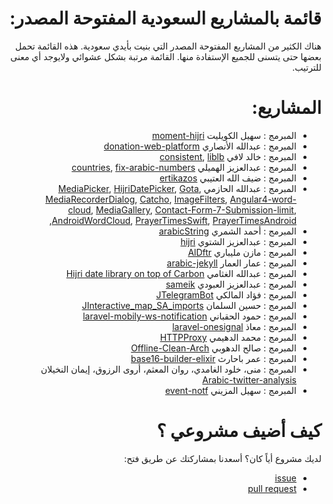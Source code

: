 <div dir="rtl">
<h1>
قائمة بالمشاريع السعودية المفتوحة المصدر:
</h1>
<p>
  هناك الكثير من المشاريع المفتوحة المصدر التي بنيت بأيدي سعودية. هذه القائمة تحمل بعضها حتى يتسنى للجميع الإستفادة منها. القائمة مرتبة بشكل عشوائي ولايوجد أي معنى للترتيب.
</p>
<h1>
المشاريع:
</h1>
<ul>
  <li> المبرمج : سهيل الكويليت <a href="https://github.com/xsoh/moment-hijri">moment-hijri</a></li>
  <li> المبرمج : عبدالله الأنصاري <a href="https://github.com/Ahimta/donation-web-platform">donation-web-platform</a></li> 
  <li> المبرمج : خالد لافي <a href="https://github.com/lafikl/consistent">consistent</a>, <a href="https://github.com/lafikl/liblb">liblb</a></li>
    <li> المبرمج : عبدالعزيز الهميلي <a href="https://github.com/homaily/countries">countries</a>,
  <a href="https://github.com/homaily/fix-arabic-numbers">fix-arabic-numbers</a>
  </li> 
    <li> المبرمج : ضيف الله العتيبي <a href="https://github.com/daif/ertikazos">ertikazos</a></li>
    <li> المبرمج : عبدالله الحازمي <a href="https://github.com/alhazmy13/MediaPicker">MediaPicker</a>,  
  <a href="https://github.com/alhazmy13/HijriDatePicker">HijriDatePicker</a>,
  <a href="https://github.com/alhazmy13/Gota">Gota</a>,
  <a href="https://github.com/alhazmy13/MediaRecorderDialog">MediaRecorderDialog</a>,
  <a href="https://github.com/alhazmy13/Catcho">Catcho</a>,
  <a href="https://github.com/alhazmy13/ImageFilters">ImageFilters</a>,      
  <a href="https://github.com/alhazmy13/Angular4-word-cloud">Angular4-word-cloud</a>,      
  <a href="https://github.com/alhazmy13/MediaGallery">MediaGallery</a>,      
  <a href="https://github.com/alhazmy13/Contact-Form-7-Submission-limit">Contact-Form-7-Submission-limit</a>,      
  <a href="https://github.com/alhazmy13/AndroidWordCloud">AndroidWordCloud</a>,      
  <a href="https://github.com/alhazmy13/PrayerTimesSwift">PrayerTimesSwift</a>, 
   <a href="https://github.com/alhazmy13/PrayerTimes">PrayerTimesAndroid</a>, 
  </li>
    <li> المبرمج : أحمد الشمري <a href="https://github.com/ahmads/arabicString">arabicString</a></li>
    <li> المبرمج : عبدالعزيز الشتوي <a href="https://github.com/ecleel/hijri">hijri</a></li>
      <li> المبرمج : مازن مليباري <a href="https://github.com/mznmel/AlDftr">AlDftr</a></li>
      <li> المبرمج : عمار العمار <a href="https://github.com/a3ammar/arabic-jekyll">arabic-jekyll</a></li>
      <li> المبرمج : عبدالله الغثامي <a href="https://github.com/efrontsa/carbony">Hijri date library on top of Carbon</a></li>
      <li> المبرمج : عبدالعزيز العبودي <a href="https://github.com/Alaboudi1/sameik">sameik</a></li>
        <li> المبرمج : فؤاد المالكي <a href="https://github.com/Eng-Fouad/JTelegramBot">JTelegramBot</a></li>
          <li> المبرمج : حسين السلمان <a href="https://github.com/Hussain-Alsalman/Interactive_map_SA_imports">JInteractive_map_SA_imports</a></li>
        <li> المبرمج : حمود الحقباني <a href="https://github.com/alhoqbani/laravel-mobily-ws-notification">laravel-mobily-ws-notification</a></li>
     <li> المبرمج : معاذ <a href="https://github.com/moathdev/laravel-onesignal">laravel-onesignal</a></li>
     <li> المبرمج : محمد الدهيمي <a href="https://github.com/hak5/wifipineapple-modules/tree/master/HTTPProxy">HTTPProxy</a></li>
     <li> المبرمج : صالح الدهوبي <a href="https://github.com/SalehAlDhobaie/Offline-Clean-Arch">Offline-Clean-Arch</a></li>
     <li> المبرمج : عمر باحارث <a href="https://github.com/obahareth/base16-builder-elixir">base16-builder-elixir</a></li>
     <li> المبرمج : منى، خلود الغامدي، روان المعثم، أروى الرزوق، إيمان النخيلان <a href="https://github.com/ArwaAlrazooq/Arabic-twitter-analysis">Arabic-twitter-analysis</a></li>
     <li> المبرمج : سهيل المزيني <a href="https://github.com/i-Sohel/event-notf">event-notf</a></li>


</ul>
<h1>
كيف أضيف مشروعي ؟
 </h1>
<p>
لديك مشروع أياً كان؟ أسعدنا بمشاركتك عن طريق فتح:
 <ul>
 <li> <a href="https://github.com/Alaboudi1/SaudiOSS/issues">issue</a> </li>
  <li> <a href="https://github.com/Alaboudi1/SaudiOSS/pulls">pull request</a>  </li>
  </ul>
  </p>
</div>
 
